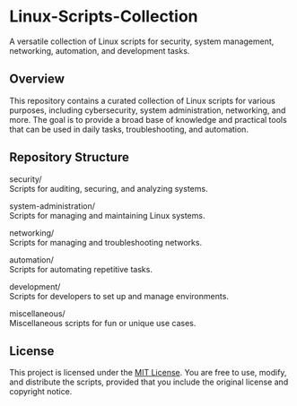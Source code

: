# Linux-Scripts-Collection
A versatile collection of Linux scripts for security, system management, networking, automation, and development tasks.

## Overview

This repository contains a curated collection of Linux scripts for various purposes, including cybersecurity, system administration, networking, and more. The goal is to provide a broad base of knowledge and practical tools that can be used in daily tasks, troubleshooting, and automation.

## Repository Structure

security/ <br>
Scripts for auditing, securing, and analyzing systems.

system-administration/ <br>
Scripts for managing and maintaining Linux systems.

networking/ <br>
Scripts for managing and troubleshooting networks.

automation/ <br>
Scripts for automating repetitive tasks.

development/ <br>
Scripts for developers to set up and manage environments.

miscellaneous/ <br>
Miscellaneous scripts for fun or unique use cases.

## License
This project is licensed under the [MIT License](LICENSE). You are free to use, modify, and distribute the scripts, provided that you include the original license and copyright notice.

